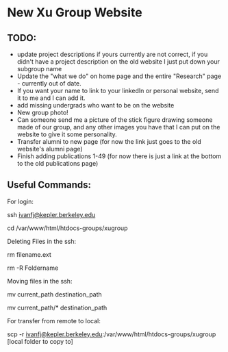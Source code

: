 # New Xu Group Website

## TODO:
- update project descriptions if yours currently are not correct, if you didn't have a project description on the old website I just put down your subgroup name
- Update the "what we do" on home page and the entire "Research" page - currently out of date.
- If you want your name to link to your linkedIn or personal website, send it to me and I can add it.
- add missing undergrads who want to be on the website
- New group photo!
- Can someone send me a picture of the stick figure drawing someone made of our group, and any other images you have that I can put on the website to give it some personality.
- Transfer alumni to new page (for now the link just goes to the old website's alumni page)
- Finish adding publications 1-49 (for now there is just a link at the bottom to the old publications page)


## Useful Commands:

For login:

ssh ivanfj@kepler.berkeley.edu

cd /var/www/html/htdocs-groups/xugroup


Deleting Files in the ssh:

rm filename.ext

rm -R Foldername


Moving files in the ssh:

mv current_path destination_path

mv current_path/* destination_path


For transfer from remote to local:

scp -r ivanfj@kepler.berkeley.edu:/var/www/html/htdocs-groups/xugroup [local folder to copy to]